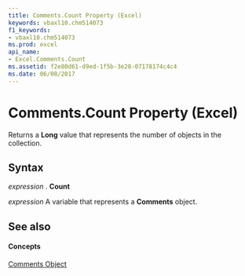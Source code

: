 ```yaml
---
title: Comments.Count Property (Excel)
keywords: vbaxl10.chm514073
f1_keywords:
- vbaxl10.chm514073
ms.prod: excel
api_name:
- Excel.Comments.Count
ms.assetid: f2e80d61-d9ed-1f5b-3e28-07178174c4c4
ms.date: 06/08/2017
---
```



# Comments.Count Property (Excel)

Returns a  **Long** value that represents the number of objects in the collection.


## Syntax

 _expression_ . **Count**

 _expression_ A variable that represents a **Comments** object.


## See also


#### Concepts


[Comments Object](Excel.Comments.md)

